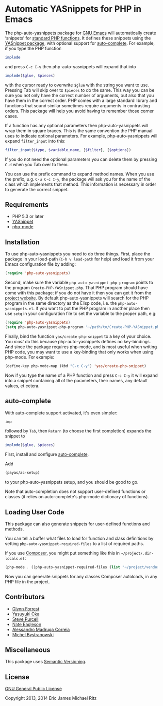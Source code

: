 Automatic YASnippets for PHP in Emacs
=====================================

The php-auto-yasnippets package for [GNU Emacs][emacs] will
automatically create ‘snippets’ for [standard PHP functions][php].  It
defines these snippets using the [YASnippet package][yas], with optional
support for [auto-complete][auto-complete].  For
example, if you type the PHP function

```php
implode
```

and press `C-c C-y` then php-auto-yasnippets will expand that into

```php
implode($glue, $pieces)
```

with the cursor ready to overwrite `$glue` with the string you want to
use.  Pressing Tab will skip over to `$pieces` to do the
same.  This way you can be sure you not only have the correct number
of arguments, but also that you have them in the correct order.  PHP
comes with a large standard library and functions that sound similar
sometimes require arguments in contrasting orders.  This package will
help you avoid having to remember those corner cases.

If a function has any optional parameters then php-auto-yasnippets
will wrap them in square braces.  This is the same convention the PHP
manual uses to indicate optional parameters.  For example,
php-auto-yasnippets will expand `filter_input` into this:

```php
filter_input($type, $variable_name, [$filter], [$options])
```

If you do not need the optional parameters you can delete them by
pressing `C-d` when you Tab over to them.

You can use the prefix command to expand method names.  When you use
the prefix, u.g. `C-u C-c C-y`, the package will ask you for the name
of the class which implements that method.  This information is
necessary in order to generate the correct snippet.

Requirements
------------

* PHP 5.3 or later
* [YASnippet][yas]
* [php-mode][php-mode]

Installation
------------

To use php-auto-yasnippets you need to do three things.  First, place
the package in your load-path (`C-h v load-path` for help) and load it
from your Emacs configuration file by adding:

```lisp
(require 'php-auto-yasnippets)
```

Second, make sure the variable `php-auto-yasnippet-php-program` points
to the program `Create-PHP-YASnippet.php`.  That PHP program should
have come with this package; if you do not have it then you can get it
from the [project website][home].  By default php-auto-yasnippets will
search for the PHP program in the same directory as the Elisp code,
i.e. the `php-auto-yasnippets.el`.  If you want to put the PHP program
in another place then use `setq` in your configuration file to set the
variable to the proper path, e.g:

```lisp
(require 'php-auto-yasnippets)
(setq php-auto-yasnippet-php-program "~/path/to/Create-PHP-YASnippet.php")
```

Finally, bind the function `yas/create-php-snippet` to a key of your
choice.  You *must* do this because php-auto-yasnippets defines no
key-bindings.  And since the package requires php-mode, and is most
useful when writing PHP code, you may want to use a key-binding that
only works when using php-mode.  For example:

```lisp
(define-key php-mode-map (kbd "C-c C-y") 'yas/create-php-snippet)
```

Now if you type the name of a PHP function and press `C-c C-y` it will
expand into a snippet containing all of the parameters, their names,
any default values, et cetera.


auto-complete
-------------

With auto-complete support activated, it's even simpler:

```php
imp
```

followed by `Tab`, then `Return` (to choose the first completion) expands the
snippet to

```php
implode($glue, $pieces)
```

First, install and configure [auto-complete][auto-complete].

Add

```lisp
(payas/ac-setup)
```

to your php-auto-yasnippets setup, and you should be good to go.

Note that auto-completion does not support user-defined functions or
classes (it relies on auto-complete's php-mode dictionary of functions).


Loading User Code
-----------------

This package can also generate snippets for user-defined functions and methods.

You can tell a buffer what files to load for function and class definitions by
setting `php-auto-yasnippet-required-files` to a list of required paths.

If you use [Composer](http://getcomposer.org/), you might put something like
this in `~/project/.dir-locals.el`:

```lisp
(php-mode . ((php-auto-yasnippet-required-files (list "~/project/vendor/autoload.php"))))
```

Now you can generate snippets for any classes Composer autoloads, in any PHP
file in the project.


Contributors
------------

* [Glynn Forrest](http://glynnforrest.com)
* [Yasuyuki Oka](http://yasuyk.github.io/)
* [Steve Purcell](http://www.sanityinc.com/)
* [Nate Eagleson](http://www.nateeag.com/)
* [Alessandro Madruga Correia](https://github.com/amcorreia)
* [Michel Bystranowski](https://github.com/bystrano)


Miscellaneous
-------------

This package uses [Semantic Versioning][semver].


License
-------

[GNU General Public License][gpl]

Copyright 2013, 2014 Eric James Michael Ritz



[emacs]: http://www.gnu.org/software/emacs/
[php]: http://php.net/
[yas]: https://github.com/capitaomorte/yasnippet
[auto-complete]: https://github.com/auto-complete/auto-complete
[php-mode]: https://github.com/ejmr/php-mode
[gpl]: http://www.gnu.org/copyleft/gpl.html
[home]: https://github.com/ejmr/php-auto-yasnippets
[semver]: http://semver.org/
